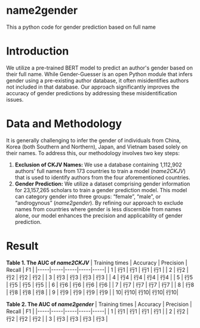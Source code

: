 # name2gender
This a python code for gender prediction based on full name
# Introduction
We utilize a pre-trained BERT model to predict an author's gender based on their full name. While Gender-Guesser is an open Python module that infers gender using a pre-existing author database, it often misidentifies authors not included in that database. Our approach significantly improves the accuracy of gender predictions by addressing these misidentification issues.
# Data and Methodology
It is generally challenging to infer the gender of individuals from China, Korea (both Southern and Northern), Japan, and Vietnam based solely on their names. To address this, our methodology involves two key steps:
1.	**Exclusion of CKJV Names:** We use a database containing 1,112,902 authors' full names from 173 countries to train a model (*name2CKJV*) that is used to identify authors from the four aforementioned countries.
2.	**Gender Prediction:** We utilize a dataset comprising gender information for 23,157,265 scholars to train a gender prediction model. This model can category gender into three groups: “female”, “male”, or “androgynous” (*name2gender*).
By refining our approach to exclude names from countries where gender is less discernible from names alone, our model enhances the precision and applicability of gender prediction.

# Result
**Table 1. The AUC of *name2CKJV***
| Training times | Accuracy | Precision | Recall | F1 |
|-----|-----|-----|-----|-----|
| 1 | 行1 | 行1 | 行1 | 行1 |
| 2 | 行2 | 行2 | 行2 | 行2 |
| 3 | 行3 | 行3 | 行3 | 行3 |
| 4 | 行4 | 行4 | 行4 | 行4 |
| 5 | 行5 | 行5 | 行5 | 行5 |
| 6 | 行6 | 行6 | 行6 | 行6 |
| 7 | 行7 | 行7 | 行7 | 行7 |
| 8 | 行8 | 行8 | 行8 | 行8 |
| 9 | 行9 | 行9 | 行9 | 行9 |
| 10| 行10| 行10| 行10| 行10|


**Table 2. The AUC of *name2gender***
| Training times | Accuracy | Precision | Recall | F1 |
|-----|-----|-----|-----|-----|
| 1 | 行1 | 行1 | 行1 | 行1 |
| 2 | 行2 | 行2 | 行2 | 行2 |
| 3 | 行3 | 行3 | 行3 | 行3 |




